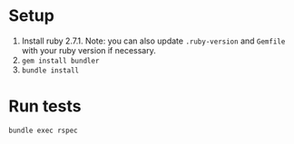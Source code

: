 # Setup

1. Install ruby 2.7.1. Note: you can also update `.ruby-version` and `Gemfile` with your ruby version if necessary.
2. `gem install bundler`
3. `bundle install`

# Run tests

`bundle exec rspec`